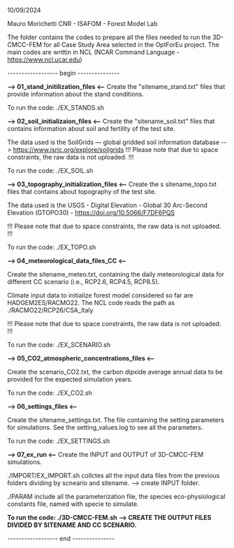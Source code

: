 10/09/2024

Mauro Morichetti
CNR - ISAFOM - Forest Model Lab

The folder contains the codes to prepare all the files needed to run the 3D-CMCC-FEM for all Case Study Area selected in the OptForEu project.
The main codes are writtin in NCL (NCAR Command Language - https://www.ncl.ucar.edu)

------------------ begin ---------------

**--> 01_stand_initilization_files <--**
Create the "sitename_stand.txt" files that provide information about the stand conditions.

To run the code: 
./EX_STANDS.sh

**--> 02_soil_initializaion_files <--**
Create the "sitename_soil.txt" files that contains information about soil and fertility of the test site.

The data used is the SoilGrids — global gridded soil information database --> https://www.isric.org/explore/soilgrids
!!! Please note that due to space constraints, the raw data is not uploaded. !!!

To run the code: 
./EX_SOIL.sh

**--> 03_topography_initialization_files <--**
Create the s sitename_topo.txt files that contains about topography of the test
site.

The data used is  the USGS - Digital Elevation - Global 30 Arc-Second Elevation (GTOPO30) - https://doi.org/10.5066/F7DF6PQS

!!! Please note that due to space constraints, the raw data is not uploaded. !!!

To run the code: 
./EX_TOPO.sh

**--> 04_meteorological_data_files_CC <--**

Create the sitename_meteo.txt, containing the daily meteorological data for different CC scenario (i.e., RCP2.6, RCP4.5, RCP8.5).

Climate input data to initialize forest model considered so far are HADGEM2ES/RACMO22. The NCL code reads the path as ./RACMO22/RCP26/CSA_Italy

!!! Please note that due to space constraints, the raw data is not uploaded. !!!

To run the code: 
./EX_SCENARIO.sh


**--> 05_CO2_atmospheric_concentrations_files <--**

Create the scenario_CO2.txt, the carbon dipxide average annual data to be provided for the expected simulation years.

To run the code: 
./EX_CO2.sh

**--> 06_settings_files <--**

Create the sitename_settings.txt. The file containing the setting parameters for simulations. See the setting_values.log to see all the parameters.

To run the code: 
./EX_SETTINGS.sh

**--> 07_ex_run <--**
Create the INPUT and OUTPUT of 3D-CMCC-FEM simulations.

./IMPORT/EX_IMPORT.sh collctes all the input data files from the previous folders dividing by scneario and sitename. --> create INPUT folder.

./PARAM include all the parameterization file, the species eco-physiological constants file, named with specie to simulate.

**To run the code: 
./3D-CMCC-FEM.sh --> CREATE THE OUTPUT FILES DIVIDED BY SITENAME AND CC SCENARIO.**

------------------ end ---------------





